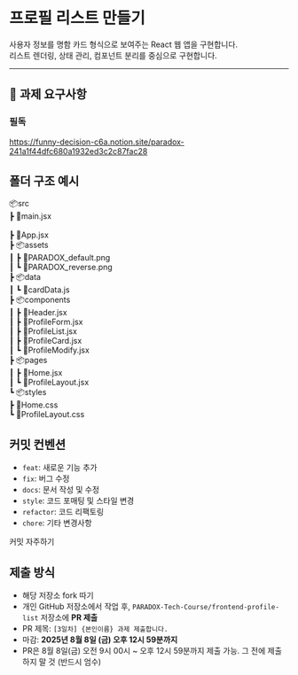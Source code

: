 # 프로필 리스트 만들기

사용자 정보를 명함 카드 형식으로 보여주는 React 웹 앱을 구현합니다.<br/>
리스트 렌더링, 상태 관리, 컴포넌트 분리를 중심으로 구현합니다.

---

## 📌 과제 요구사항
### **필독**
https://funny-decision-c6a.notion.site/paradox-241a1f44dfc680a1932ed3c2c87fac28

## 폴더 구조 예시

📦src  <br/>
┣ 📜main.jsx <br/>  
┣ 📜App.jsx  <br/>
┣ 📦assets  <br/>
┃ ┣ 📜PARADOX_default.png  <br/>
┃ ┗ 📜PARADOX_reverse.png  <br/>
┣ 📦data  <br/>
┃ ┗ 📜cardData.js  <br/>
┣ 📦components  <br/>
┃ ┣ 📜Header.jsx  <br/>
┃ ┣ 📜ProfileForm.jsx  <br/>
┃ ┣ 📜ProfileList.jsx  <br/>
┃ ┣ 📜ProfileCard.jsx  <br/>
┃ ┗ 📜ProfileModify.jsx  <br/>
┣ 📦pages  <br/>
┃ ┣ 📜Home.jsx  <br/>
┃ ┗ 📜ProfileLayout.jsx  <br/>
┗ 📦styles  <br/>
  ┣ 📜Home.css  <br/>
  ┗ 📜ProfileLayout.css  <br/>

## 커밋 컨벤션

- `feat`: 새로운 기능 추가
- `fix`: 버그 수정
- `docs`: 문서 작성 및 수정
- `style`: 코드 포매팅 및 스타일 변경
- `refactor`: 코드 리팩토링
- `chore`: 기타 변경사항

커밋 자주하기

## 제출 방식
- 해당 저장소 fork 따기
- 개인 GitHub 저장소에서 작업 후, `PARADOX-Tech-Course/frontend-profile-list` 저장소에 **PR 제출**
- PR 제목: `[3일차] {본인이름} 과제 제출합니다.`
- 마감: **2025년 8월 8일 (금) 오후 12시 59분까지**
- PR은 8월 8일(금) 오전 9시 00시 ~ 오후 12시 59분까지 제출 가능.
그 전에 제출 하지 말 것 (반드시 엄수)
